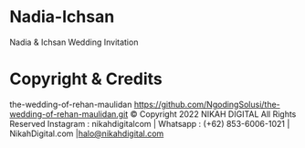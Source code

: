 # Nadia-Ichsan
Nadia & Ichsan Wedding Invitation

# Copyright & Credits
the-wedding-of-rehan-maulidan https://github.com/NgodingSolusi/the-wedding-of-rehan-maulidan.git
© Copyright 2022 NIKAH DIGITAL All Rights Reserved
Instagram : nikahdigitalcom | Whatsapp : (+62) 853-6006-1021 | NikahDigital.com |halo@nikahdigital.com
